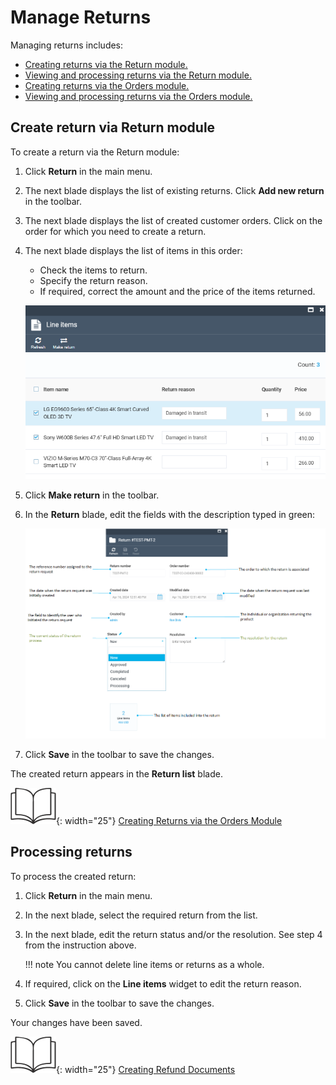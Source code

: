 # Manage Returns

Managing returns includes:

* [Creating returns via the Return module.](managing-returns.md#create-return-via-return-module)
* [Viewing and processing returns via the Return module.](managing-returns.md#processing-returns)
* [Creating returns via the Orders module.](../order-management/managing-returns.md#create-return)
* [Viewing and processing returns via the Orders module.](../order-management/managing-returns.md#viewing-and-processing-returns)


## Create return via Return module

To create a return via the Return module:

1. Click **Return** in the main menu.
1. The next blade displays the list of existing returns. Click **Add new return** in the toolbar. 
1. The next blade displays the list of created customer orders. Click on the order for which you need to create a return. 
1. The next blade displays the list of items in this order:
    * Check the items to return.
    * Specify the return reason.
    * If required, correct the amount and the price of the items returned.

    ![Return reasons](media/return-reasons.png)

1. Click **Make return** in the toolbar. 
1. In the **Return** blade, edit the fields with the description typed in green:

    ![Editable fields](media/make-return.png)

1. Click **Save** in the toolbar to save the changes. 

The created return appears in the **Return list** blade.

![Readmore](media/readmore.png){: width="25"} [Creating Returns via the Orders Module](../order-management/managing-returns.md#create-return)


## Processing returns

To process the created return:

1. Click **Return** in the main menu.
1. In the next blade, select the required return from the list. 
1. In the next blade, edit the return status and/or the resolution. See step 4 from the instruction above. 

    !!! note
        You cannot delete line items or returns as a whole.

1. If required, click on the **Line items** widget to edit the return reason.
1. Click **Save** in the toolbar to save the changes.

Your changes have been saved.

![Readmore](media/readmore.png){: width="25"} [Creating Refund Documents](../order-management/managing-documents.md#create-refund-documents)